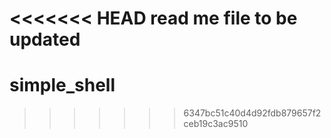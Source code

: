 <<<<<<< HEAD
read me file to be updated
=======
# simple_shell
>>>>>>> 6347bc51c40d4d92fdb879657f2ceb19c3ac9510
